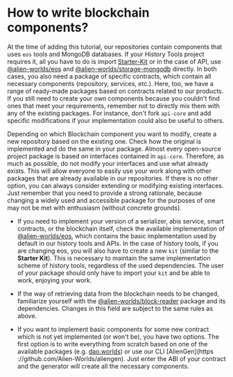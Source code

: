 # How to write blockchain components?

At the time of adding this tutorial, our repositories contain components that uses `eos` tools and MongoDB databases. If your History Tools project requires it, all you have to do is import [Starter-Kit](https://github.com/Alien-Worlds/history-tools-starter-kit) or in the case of API, use [@alien-worlds/eos](https://github.com/Alien-Worlds/eos) and [@alien-worlds/storage-mongodb](https://github.com/Alien-Worlds/storage-mongodb) directly. In both cases, you also need a package of specific contracts, which contain all necessary components (repository, services, etc.). Here, too, we have a range of ready-made packages based on contracts related to our products. If you still need to create your own components because you couldn't find ones that meet your requirements, remember not to directly mix them with any of the existing packages. For instance, don't fork `api-core` and add specific modifications if your implementation could also be useful to others.

Depending on which Blockchain component you want to modify, create a new repository based on the existing one. Check how the original is implemented and do the same in your package. Almost every open-source project package is based on interfaces contained in `api-core`. Therefore, as much as possible, do not modify your interfaces and use what already exists. This will allow everyone to easily use your work along with other packages that are already available in our repositories. If there is no other option, you can always consider extending or modifying existing interfaces. Just remember that you need to provide a strong rationale, because changing a widely used and accessible package for the purposes of one may not be met with enthusiasm (without concrete grounds).

- If you need to implement your version of a serializer, abis service, smart contracts, or the blockchain itself, check the available implementation of [@alien-worlds/eos](https://github.com/Alien-Worlds/eos), which contains the basic implementation used by default in our history tools and APIs. In the case of history tools, if you are changing eos, you will also have to create a new `kit` (similar to the **Starter Kit**). This is necessary to maintain the same implementation scheme of history tools, regardless of the used dependencies. The user of your package should only have to import your `kit` and be able to work, enjoying your work.

- If the way of retrieving data from the blockchain needs to be changed, familiarize yourself with the [@alien-worlds/block-reader](https://github.com/Alien-Worlds/block-reader) package and its dependencies. Changes in this field are subject to the same rules as above.

- If you want to implement basic components for some new contract which is not yet implemented (or won't be), you have two options. The first option is to write everything from scratch based on one of the available packages (e.g. [dao.worlds](https://github.com/Alien-Worlds/dao-worlds-common)) or use our CLI [AlienGen](https ://github.com/Alien-Worlds/aliengen). Just enter the ABI of your contract and the generator will create all the necessary components.




